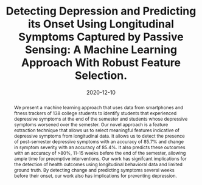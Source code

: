 ---
abstract: 'We present a machine learning approach that uses data from smartphones and ftness trackers of 138 college students to identify students that experienced depressive symptoms at the end of the semester and students whose depressive symptoms worsened over the semester. Our novel approach is a feature extraction technique that allows us to select meaningful features indicative of depressive symptoms from longitudinal data. It allows us to detect the presence of post-semester depressive symptoms with an accuracy of 85.7% and change in symptom severity with an accuracy of 85.4%. It also predicts these outcomes with an accuracy of >80%, 11-15 weeks before the end of the semester, allowing ample time for preemptive interventions. Our work has signifcant implications for the detection of health outcomes using longitudinal behavioral data and limited ground truth. By detecting change and predicting symptoms several weeks before their onset, our work also has implications for preventing depression.'
authors:
- chikersal
- Afsaneh Doryab
- Michael Tumminia
- Daniella K. Villalba
- Janine M. Dutcher
- Xinwen Liu
- Sheldon Cohen
- Kasey G. Creswell
- Jennifer Mankoff
- J. David Creswell
- goel
- Anind Dey
bibtex: '@inproceedings{chikersal2020detecting,

  title={Detecting Depression and Predicting its Onset Using Longitudinal Symptoms Captured by Passive Sensing: A Machine Learning Approach With Robust Feature Selection},

  author={Prerna Chikersal, Afsaneh Doryab, Michael Tumminia, Daniella K. Villalba, Janine M. Dutcher, Xinwen Liu, Sheldon Cohen, Kasey G. Creswell, Jennifer Mankoff, J. David Creswell, Mayank Goel, Anind Dey},

  booktitle={ACM Transactions on Computer-Human Interaction (TOCHI)},

  year={2020}

  }'
blurb: Detecting Depression and Predicting its Onset Using Longitudinal Symptoms Captured by Passive Sensing.
citation: "Prerna Chikersal, Afsaneh Doryab, Michael Tumminia, Daniella K. Villalba, Janine M. Dutcher, Xinwen Liu, Sheldon Cohen, Kasey G. Creswell, Jennifer Mankoff, J. David Creswell, Mayank Goel, Anind Dey. 2020. Detecting Depression and Predicting its Onset Using Longitudinal Symptoms Captured by Passive Sensing: A Machine Learning Approach With Robust Feature Selection. ACM Transactions on Computer-Human Interaction (TOCHI), 2020."
conference: ACM Transactions on Computer-Human Interaction (TOCHI)
date: '2020-12-10'
image: /images/pubs/mh_depression_students_full.png
name: "Detecting Depression and Predicting its Onset Using Longitudinal Symptoms Captured by Passive Sensing: A Machine Learning Approach With Robust Feature Selection."
onhomepage: true
pdf: /pdfs/mh_depression_students.pdf
thumbnail: /images/pubs/mh_depression_students_thumb.png
title: "Detecting Depression and Predicting its Onset Using Longitudinal Symptoms Captured by Passive Sensing: A Machine Learning Approach With Robust Feature Selection."
name: Detecting Depression
year: '2020'
---